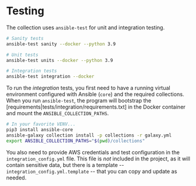 # Testing

The collection uses `ansible-test` for unit and integration testing.

```bash
# Sanity tests
ansible-test sanity --docker --python 3.9

# Unit tests
ansible-test units --docker --python 3.9

# Integration tests
ansible-test integration --docker
```

To run the _integration_ tests, you first need to have a running virtual environment configured with Ansible (`core`) and the required collections. When you run `ansible-test`, the program will bootstrap the [requirements|tests/integration/requirements.txt] in the Docker container and mount the `ANSIBLE_COLLECTION_PATHS`.

```bash
# In your favorite VENV...
pip3 install ansible-core
ansible-galaxy collection install -p collections -r galaxy.yml
export ANSIBLE_COLLECTION_PATHS="$(pwd)/collections"
```

You also need to provide AWS credentials and test configuration in the `integration_config.yml` file. This file is *not* included in the project, as it will contain sensitive data, but there is a template -- `integration_config.yml.template` -- that you can copy and update as needed.

